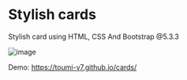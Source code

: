 # Stylish cards
Stylish card using HTML, CSS And Bootstrap @5.3.3

![image](https://github.com/toumi-v7/cards/assets/96916414/c3885691-26fe-411f-905c-8580da935c39)

Demo: https://toumi-v7.github.io/cards/
